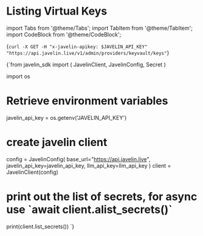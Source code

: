 # Listing Virtual Keys
import Tabs from '@theme/Tabs';
import TabItem from '@theme/TabItem';
import CodeBlock from '@theme/CodeBlock';

<Tabs>
<TabItem value="shell" label="Using the API:">

<CodeBlock
  language="python">
  {`
curl -X GET -H "x-javelin-apikey: $JAVELIN_API_KEY" "https://api.javelin.live/v1/admin/providers/keyvault/keys"
`}
</CodeBlock>

</TabItem>

<TabItem value="py" label="In Python:">

<CodeBlock
  language="python"
  title="Javelin List Secrets Example"
  showLineNumbers>
  {`from javelin_sdk import (
    JavelinClient,
    JavelinConfig,
    Secret
)

import os

# Retrieve environment variables
javelin_api_key = os.getenv('JAVELIN_API_KEY')

# create javelin client
config = JavelinConfig(
    base_url="https://api.javelin.live",
    javelin_api_key=javelin_api_key,
    llm_api_key=llm_api_key
)
client = JavelinClient(config)

# print out the list of secrets, for async use \`await client.alist_secrets()\`
print(client.list_secrets())
`}
</CodeBlock>

</TabItem>

</Tabs>
